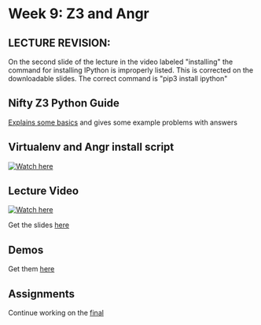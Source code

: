 # Week 9: Z3 and Angr

## LECTURE REVISION:
On the second slide of the lecture in the video labeled "installing" the command for installing IPython is improperly listed. This is corrected on the downloadable slides.
The correct command is "pip3 install ipython"

## Nifty Z3 Python Guide
[Explains some basics](https://ericpony.github.io/z3py-tutorial/guide-examples.htm) and gives some example problems with answers

## Virtualenv and Angr install script
[![Watch here](http://img.youtube.com/vi/UXEPk7su-tw/0.jpg)](https://www.youtube.com/watch?v=UXEPk7su-tw)


## Lecture Video
[![Watch here](http://img.youtube.com/vi/coZF8r0NES0/0.jpg)](https://www.youtube.com/watch?v=coZF8r0NES0)


Get the slides [here](???)

## Demos
Get them [here](???)

## Assignments
Continue working on the [final](./final.html)
